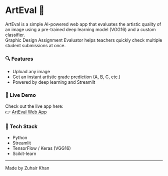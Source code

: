 # ArtEval 🎨

ArtEval is a simple AI-powered web app that evaluates the artistic quality of an image using a pre-trained deep learning model (VGG16) and a custom classifier.
<br>Graphic Design Assignment Evaluator helps teachers quickly check multiple student submissions at once.

### 🔍 Features
- Upload any image
- Get an instant artistic grade prediction (A, B, C, etc.)
- Powered by deep learning and Streamlit

### 🚀 Live Demo
Check out the live app here:  
👉 [ArtEval Web App](https://arteval01.streamlit.app/) 

### 🧠 Tech Stack
- Python
- Streamlit
- TensorFlow / Keras (VGG16)
- Scikit-learn

---

Made by Zuhair Khan

